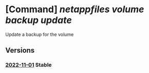 # [Command] _netappfiles volume backup update_

Update a backup for the volume

## Versions

### [2022-11-01](/Resources/mgmt-plane/L3N1YnNjcmlwdGlvbnMve30vcmVzb3VyY2Vncm91cHMve30vcHJvdmlkZXJzL21pY3Jvc29mdC5uZXRhcHAvbmV0YXBwYWNjb3VudHMve30vY2FwYWNpdHlwb29scy97fS92b2x1bWVzL3t9L2JhY2t1cHMve30=/2022-11-01.xml) **Stable**

<!-- mgmt-plane /subscriptions/{}/resourcegroups/{}/providers/microsoft.netapp/netappaccounts/{}/capacitypools/{}/volumes/{}/backups/{} 2022-11-01 -->
